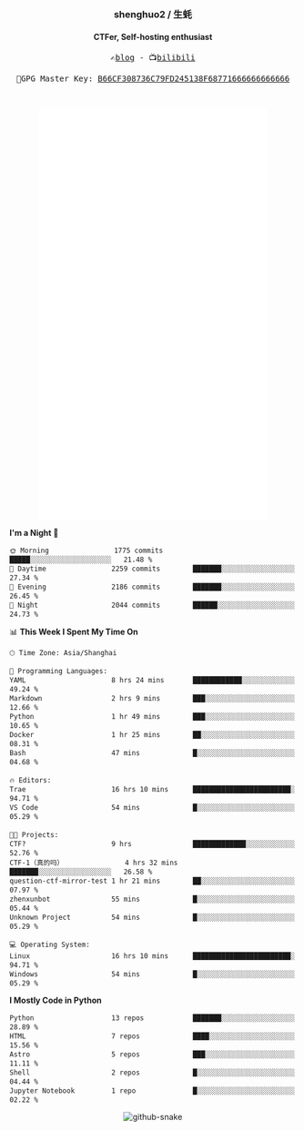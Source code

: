 <h3 align="center"> shenghuo2 / 生蚝 </h3>
<h4 align="center" >CTFer, Self-hosting enthusiast</h3>


<p align="center">
  <samp>
    ✍️<a href="https://blog.shenghuo2.top/">blog</a> -
    📺<a href="https://space.bilibili.com/85894935">bilibili</a>
  </samp>
</p>
<p align="center">
  <samp>
     🔐GPG Master Key: <a align="center" href="https://github.com/shenghuo2.gpg">B66CF308736C79FD245138F68771666666666666</a>
  </samp>
</p>
<br>
<p align="center">
  <a href="https://github.com/shenghuo2">
    <img width="400" align="top" src="https://github.com/shenghuo2/shenghuo2/blob/main/metrics.left.svg" />
  </a>
  <a href="https://github.com/shenghuo2">
    <img width="400" align="top" src="https://github.com/shenghuo2/shenghuo2/blob/main/metrics.right.svg" />
  </a>
</p>


<!--START_SECTION:waka-->
**I'm a Night 🦉** 

```text
🌞 Morning                1775 commits        █████░░░░░░░░░░░░░░░░░░░░   21.48 % 
🌆 Daytime                2259 commits        ███████░░░░░░░░░░░░░░░░░░   27.34 % 
🌃 Evening                2186 commits        ███████░░░░░░░░░░░░░░░░░░   26.45 % 
🌙 Night                  2044 commits        ██████░░░░░░░░░░░░░░░░░░░   24.73 % 
```


📊 **This Week I Spent My Time On** 

```text
🕑︎ Time Zone: Asia/Shanghai

💬 Programming Languages: 
YAML                     8 hrs 24 mins       ████████████░░░░░░░░░░░░░   49.24 % 
Markdown                 2 hrs 9 mins        ███░░░░░░░░░░░░░░░░░░░░░░   12.66 % 
Python                   1 hr 49 mins        ███░░░░░░░░░░░░░░░░░░░░░░   10.65 % 
Docker                   1 hr 25 mins        ██░░░░░░░░░░░░░░░░░░░░░░░   08.31 % 
Bash                     47 mins             █░░░░░░░░░░░░░░░░░░░░░░░░   04.68 % 

🔥 Editors: 
Trae                     16 hrs 10 mins      ████████████████████████░   94.71 % 
VS Code                  54 mins             █░░░░░░░░░░░░░░░░░░░░░░░░   05.29 % 

🐱‍💻 Projects: 
CTF?                     9 hrs               █████████████░░░░░░░░░░░░   52.76 % 
CTF-1（真的吗）               4 hrs 32 mins       ███████░░░░░░░░░░░░░░░░░░   26.58 % 
question-ctf-mirror-test 1 hr 21 mins        ██░░░░░░░░░░░░░░░░░░░░░░░   07.97 % 
zhenxunbot               55 mins             █░░░░░░░░░░░░░░░░░░░░░░░░   05.44 % 
Unknown Project          54 mins             █░░░░░░░░░░░░░░░░░░░░░░░░   05.29 % 

💻 Operating System: 
Linux                    16 hrs 10 mins      ████████████████████████░   94.71 % 
Windows                  54 mins             █░░░░░░░░░░░░░░░░░░░░░░░░   05.29 % 
```

**I Mostly Code in Python** 

```text
Python                   13 repos            ███████░░░░░░░░░░░░░░░░░░   28.89 % 
HTML                     7 repos             ████░░░░░░░░░░░░░░░░░░░░░   15.56 % 
Astro                    5 repos             ███░░░░░░░░░░░░░░░░░░░░░░   11.11 % 
Shell                    2 repos             █░░░░░░░░░░░░░░░░░░░░░░░░   04.44 % 
Jupyter Notebook         1 repo              █░░░░░░░░░░░░░░░░░░░░░░░░   02.22 % 
```




<!--END_SECTION:waka-->


<div align="center">
  <picture>
    <source media="(prefers-color-scheme: dark)" srcset="https://gist.githubusercontent.com/shenghuo2/bfce20b14ab0484cef03bae6e60e0b3a/raw/github-snake-dark.svg" />
    <source media="(prefers-color-scheme: light)" srcset="https://gist.githubusercontent.com/shenghuo2/bfce20b14ab0484cef03bae6e60e0b3a/raw/github-snake.svg" />
    <img alt="github-snake" src="https://gist.githubusercontent.com/shenghuo2/bfce20b14ab0484cef03bae6e60e0b3a/raw/github-snake.svg" />
  </picture>
</div>

<!--
**shenghuo2/shenghuo2** is a ✨ _special_ ✨ repository because its `README.md` (this file) appears on your GitHub profile.

Here are some ideas to get you started:

- 🔭 I’m currently working on ...
- 🌱 I’m currently learning ...
- 👯 I’m looking to collaborate on ...
- 🤔 I’m looking for help with ...
- 💬 Ask me about ...
- 📫 How to reach me: ...
- 😄 Pronouns: ...
- ⚡ Fun fact: ...
-->
